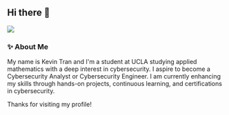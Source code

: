## Hi there 👋

<a href="https://www.linkedin.com/in/kevin-tran-tech/"><img src="https://img.shields.io/badge/-LinkedIn-0072b1?&style=for-the-badge&logo=linkedin&logoColor=white" /></a>

### ✨ About Me

My name is Kevin Tran and I'm a student at UCLA studying applied mathematics with a deep interest in cybersecurity. I aspire to become a Cybersecurity Analyst or Cybersecurity Engineer. I am currently enhancing my skills through hands-on projects, continuous learning, and certifications in cybersecurity.


Thanks for visiting my profile! 

<!--
**kevin-tran-tech/kevin-tran-tech** is a ✨ _special_ ✨ repository because its `README.md` (this file) appears on your GitHub profile.

Here are some ideas to get you started:

- 🔭 I’m currently working on ...
- 🌱 I’m currently learning ...
- 👯 I’m looking to collaborate on ...
- 🤔 I’m looking for help with ...
- 💬 Ask me about ...
- 📫 How to reach me: ...
- 😄 Pronouns: ...
- ⚡ Fun fact: ...
-->
